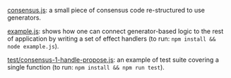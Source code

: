 [consensus.js](src/consensus/consensus.js): a small piece of consensus code re-structured to use generators.

[example.js](example.js): shows how one can connect generator-based logic to the rest of application by writing a set of effect handlers (to run: `npm install && node example.js`).

[test/consensus-1-handle-propose.js](test/consensus-1-handle-propose.js): an example of test suite covering a single function (to run: `npm install && npm run test`).
